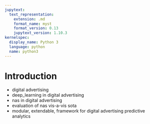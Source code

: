 ```yaml
---
jupytext:
  text_representation:
    extension: .md
    format_name: myst
    format_version: 0.13
    jupytext_version: 1.10.3
kernelspec:
  display_name: Python 3
  language: python
  name: python3
---
```

# Introduction
- digital advertising
- deep_learning in digital advertising
- nas in digital advertising
- evaluation of nas vis-a-vis sota
- modular, extendable, framework for digital advertising predictive analytics



